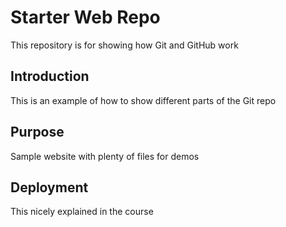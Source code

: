 # Starter Web Repo

This repository is for showing how Git and GitHub work

## Introduction

This is an example of how to show different parts of the Git repo

## Purpose

Sample website with plenty of files for demos

## Deployment

This nicely explained in the course